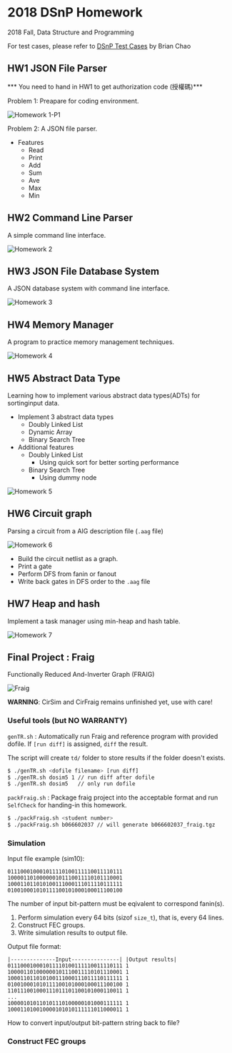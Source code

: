 # 2018 DSnP Homework

2018 Fall, Data Structure and Programming  

For test cases, please refer to [DSnP Test Cases](https://github.com/Mckinsey666/dsnp_test_cases) by Brian Chao

## HW1 JSON File Parser

*** You need to hand in HW1 to get authorization code (授權碼)***  

Problem 1:
  Preapare for coding environment.

![Homework 1-P1](./hw1/p1/p1.png)

Problem 2:
  A JSON file parser.

* Features
    * Read
    * Print
    * Add
    * Sum
    * Ave
    * Max
    * Min

## HW2 Command Line Parser

A simple command line interface.  

![Homework 2](./hw2/Homework_2.png)


## HW3 JSON File Database System 

A JSON database system with command line interface.  

![Homework 3](./hw3/Homework_3.png)


## HW4 Memory Manager

A program to practice memory management techniques.  

![Homework 4](./hw4/Homework_4.png)

## HW5 Abstract Data Type

Learning how to implement various abstract data types(ADTs) for sortinginput data.  

* Implement 3 abstract data types
  * Doubly Linked List 
  * Dynamic Array
  * Binary Search Tree
* Additional features
  * Doubly Linked List  
    * Using quick sort for better sorting performance
  * Binary Search Tree
    * Using dummy node 

![Homework 5](./hw5/Homework_5.png)

## HW6 Circuit graph

Parsing a circuit from a AIG description file (`.aag` file) 

![Homework 6](./hw6/Homework_6.png)

- Build the circuit netlist as a graph.
- Print a gate
- Perform DFS from fanin or fanout
- Write back gates in DFS order to the `.aag` file 

## HW7 Heap and hash

Implement a task manager using min-heap and hash table.

![Homework 7](./hw7/Homework_7.png)

## Final Project : Fraig

Functionally Reduced And-Inverter Graph (FRAIG)  

![Fraig](./fraig/Fraig.png)

**WARNING**: CirSim and CirFraig remains unfinished yet, use with care!

### Useful tools (but NO WARRANTY)
`genTR.sh` : Automatically run Fraig and reference program with provided dofile.
If `[run diff]` is assigned, `diff` the result.

The script will create `td/` folder to store results if the folder doesn't exists.

```bash
$ ./genTR.sh <dofile filename> [run diff]
$ ./genTR.sh dosim5 1 // run diff after dofile
$ ./genTR.sh dosim5   // only run dofile
```
`packFraig.sh` : Package fraig project into the acceptable format and run `SelfCheck` for handing-in this homework.

```bash
$ ./packFraig.sh <student number>
$ ./packFraig.sh b066602037 // will generate b066602037_fraig.tgz
```

### Simulation
Input file example (sim10):
```
011100010001011110100111110011110111
100001101000000101110011110101110001
100011011010100111000111011110111111
010010001010111100101000100011100100
```
The number of input bit-pattern must be eqivalent to correspond fanin(s).
1. Perform simulation every 64 bits (sizof `size_t`), that is, every 64 lines.
2. Construct FEC groups.
3. Write simulation results to output file.

Output file format:
```
|--------------Input---------------| |Output results|
011100010001011110100111110011110111 1
100001101000000101110011110101110001 1
100011011010100111000111011110111111 1
010010001010111100101000100011100100 1
110111001000111011101100101000110011 1
...
100001010110101110100000101000111111 1
100011010010000101010111111011000011 1
```

How to convert input/output bit-pattern string back to file?

### Construct FEC groups


